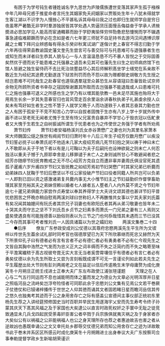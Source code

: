 <!-- { "loadSidebar": true } -->
　　有困于为学号钝生者锺姓诚名字九思世为庐陵儒族遭世变落其家声生孤于襁褓中年几晬母兄惑于推星命者言托生其姻家免夭阏姻家以贾贩处生年十八犹未得就学生客江湖以不识字为人慢挫心不平甚私诉其母母曰我之过也即归生就师学自是穷日夜虽寒严暑酷无非学时羣游独居皆其学处遇人势逼货压面慢舌侮益奋于学承人诱掖奬进必思加学见人能高而宦通輙慕而励于学舒夷愉怿穷悴勚惫悲愁懥惋而学不辍遇事急遽临难颠蹶而学必在念如是者六七年更三师犹不自足持书去游沔汉间遇博识厚藏之士輙下拜问业辨惑每有得永乐癸卯秋寓试湖广遂偕计吏上春官不得志归勤于学六年再往得荣县教谕国史藩文奎先生尝言可与善交际可与托患难可与退强暴者生也或知生而未详者曰生恭其人貌与心一与人言温温恳恳不巧不暴人皆悦之于交际固善矣然优于德而劣于能患难之托强暴之退吾未见其可也藩先生曰生之初师病疠馆下也馆人皆避之独生留侍药不去比死治敛塟益尽心其后师解积髙坐学士缙党在系亲故不敢近生为经纪其途费尤勤遂连下狱苦刑罚而色不怨以故为赠都御史胡敬方先生授之经岂患难不可托哉生之赴春官也道宿遇羣冦至众甚恐生从容语冦曰吾軰皆赴试京师余物无所顾所资者书幸存之冦因惭谢置其所取而去岂强暴不能退哉或人曰患难可托仁之施也强暴可退义之所感也生之学乃有以増其能欤教一邑未足尽其施也殆将大于用焉生长余一岁其失意春官归也冐风雪走百余里诣余讲春秋执弟子礼甚虔余授人众矣未有笃好如生者生之性不慧于人就学又晩于人而功遂轶于人者其志奋其力勤也世之人有困于孤安于不竞不知苦心力学以自拔者固愧于生亦有八岁上学十岁就外传中画不进以至老死无闻者尤愧于生至有恃父兄富贵自暴弃不学甘心于毁衣冠以伍甿隶者又大愧于生若生之自树振诚所谓生于忧患者也为之传使世之务强于学者有所劝焉
　　萧节妇传
　　萧节妇者安福杨溪刘氏女赤谷萧懋广之妻也刘为其里名家萧本宋大师魏国公燧之族世有阀阅节妇归萧时年十八后三年生子绍芳仅数月懋广以疾没节妇誓必抚子以奉萧氏祀不他适未几家大疫绍芳病几死节妇抱之哭以祷于神曰未亡人不敢即从夫子于地下者以有是儿可鞠以为夫子后嗣托也设神欲毙之则未亡人何忍独活以重夫子憾于九原耶幸舍是儿移罪谴于未亡人之身则诚所甘心不敢避闻者悲之绍芳亦随瘳节妇抚育教戒之无不尽心绍芳方克自立而遭非辜并妻周氏俱没官死其遗孤子暹甫六岁升甫四岁节妇又皆抚教之如绍芳焉初节妇哭懋广时其家兄弟已析爨而幼弟妹四人犹鞠于节妇后懋坚以不任公家役破产节妇曰役者同籍人所共岂可以负弟一人即割已田以资之感激诸弟复共爨内事无大小惟节妇主之节妇益勤织作督孳畜助理其家至充裕其夫之弟妹侄赖以婚者七人嫁者五人塟者八人内外莫不贤之今节妇年逾七十暹兄弟俱能力家尝作贞寿堂以奉其养得学士大夫诗文颂其德也甚详节妇平昔忧悲困苦之怀晩亦稍自慰焉两溪刘球曰世称妇人不再醮惟共女事以宁其夫家刘氏葢有矣况闻其妯娌间有阮氏者其宗兄子羽妻也有欧阳氏者其再从弟习敬妻也皆年未二十哭其夫而守志之坚不下刘氏吾乡贞节之妇素多而萧氏一门兄弟之妻有三人焉则又盛矣使遇良有司能旌德善以励俗则表以为三节之门也何忝哉惜其未遇而三节已没其二今存而其事可考者惟刘氏一人因具诸篇以为世之孀妇劝
　　两溪文集巻二十四
　　●后序
　　僚友广东参政安成刘公仗德以其尊府忠愍两溪先生平生所为文锲梓以传世先生葢余试礼部时同考官也宿德厚望已为天下所欣慕继而死忠又赫然为天下所景仰孔子曰有德者必有言有言者不必有德仁者必有勇勇者不必有仁今观先生之文皆自其胸中浩然之气发而为忠义正大之词丰缛而不失之泛简约而不失之略寄至味于平澹寓纎秾于髙古视彼夸毘无实大言无当者奚啻霄壤信乎有德者必有言仁者必有勇矣仗德以余为先生所取士又尝为言刻板既成谓不可无一言谨论列如此若夫先生之平生履歴出处大节则有彭刘两阁老之文在益足以信后传逺晩生末学母庸赘为成化庚寅冬十月朔旦正统壬戌进士正奉大夫广东左布政使江浦张瑄谨题
　　天理之在人心与二气五行同运而不息也诚能明而体之蓄而发之为德业为文章必光明浑厚并日星之照临河岳之流峙矣岂浮夸险怪者可同耶此余于忠愍刘公文集有见焉公文若干巻厥子仗徳仗和已锓诸梓播传于世世之人仰其徳而诵其文者固若睹日星而瞻河岳信其传之悠久也独夷考其迹而于公之身用舍存亡之际有感盖公宣德间主事仪部正统初东里杨先生荐之入讲经筵预修国史当时百职并举民生用遂海宇乂安而先生寿考令终子孙蒙其庆天下髙其风福之及于家国也大矣逮公以直言时政死权奸之手寰中无耻之徒竞致通显未几兵戈四起民受荼毒奸臣害公者卒戮于兵宗族俱就夷灭祸之及于身家者亦大矣似公有以祸福之公非能祸福人也公之身天理所存也荐之者惠迪故吉也害之者从逆故凶也愚既幸诵公之文又幸托处乡郡辱交仗德兄弟而知公用舍存亡之迹为详故敢书此于巻末并系区区所感云时成化庚寅冬十月朔赐进士出身奉议大夫广东按察司佥事奉勅提督学政乡生新喻胡荣谨识

